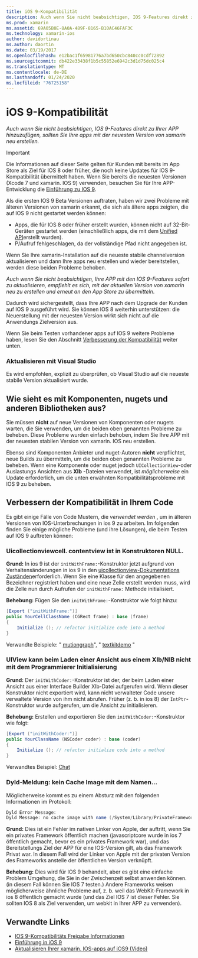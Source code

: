 ```yaml
---
title: iOS 9-Kompatibilität
description: Auch wenn Sie nicht beabsichtigen, IOS 9-Features direkt zu Ihrer APP hinzuzufügen, sollten Sie Ihre apps mit der neuesten Version von xamarin neu erstellen.
ms.prod: xamarin
ms.assetid: 69A05B0E-8A0A-489F-8165-B10AC46FAF3C
ms.technology: xamarin-ios
author: davidortinau
ms.author: daortin
ms.date: 03/19/2017
ms.openlocfilehash: e12bac1f65981776a7bd650cbc840cc0cdf72892
ms.sourcegitcommit: db422e33438f1b5c55852e6942c3d1d75dc025c4
ms.translationtype: MT
ms.contentlocale: de-DE
ms.lasthandoff: 01/24/2020
ms.locfileid: "76725158"
---
```

# <a name="ios-9-compatibility"></a>iOS 9-Kompatibilität

_Auch wenn Sie nicht beabsichtigen, IOS 9-Features direkt zu Ihrer APP hinzuzufügen, sollten Sie Ihre apps mit der neuesten Version von xamarin neu erstellen._

> [!IMPORTANT]
> Die Informationen auf dieser Seite gelten für Kunden mit bereits im App Store als Ziel für IOS 8 oder früher, die noch keine Updates für IOS 9-Kompatibilität übermittelt haben. Wenn Sie bereits die neuesten Versionen (Xcode 7 und xamarin. IOS 9) verwenden, besuchen Sie für Ihre APP-Entwicklung die [Einführung zu IOS 9](~/ios/platform/introduction-to-ios9/index.md).

Als die ersten IOS 9 Beta Versionen auftraten, haben wir zwei Probleme mit älteren Versionen von xamarin erkannt, die sich als ältere apps zeigten, die auf IOS 9 nicht gestartet werden können:

- Apps, die für IOS 8 oder früher erstellt wurden, können nicht auf 32-Bit-Geräten gestartet werden (einschließlich apps, die mit dem [Unified API](~/cross-platform/macios/unified/index.md)erstellt wurden).
- P/Aufruf fehlgeschlagen, da der vollständige Pfad nicht angegeben ist.

Wenn Sie Ihre xamarin-Installation auf die neueste stabile channelversion aktualisieren und dann Ihre apps neu erstellen und wieder bereitstellen, werden diese beiden Probleme behoben.

_Auch wenn Sie nicht beabsichtigen, Ihre APP mit den IOS 9-Features sofort zu aktualisieren, empfiehlt es sich, mit der aktuellen Version von xamarin neu zu erstellen und erneut an den App Store zu übermitteln_.

Dadurch wird sichergestellt, dass Ihre APP nach dem Upgrade der Kunden auf IOS 9 ausgeführt wird.
Sie können IOS 8 weiterhin unterstützen: die Neuerstellung mit der neuesten Version wirkt sich nicht auf die Anwendungs Zielversion aus.

Wenn Sie beim Testen vorhandener apps auf IOS 9 weitere Probleme haben, lesen Sie den Abschnitt [Verbesserung der Kompatibilität](#compat) weiter unten.

### <a name="updating-with-visual-studio"></a>Aktualisieren mit Visual Studio

Es wird empfohlen, explizit zu überprüfen, ob Visual Studio auf die neueste stabile Version aktualisiert wurde.

## <a name="what-about-components-nugets-and-other-libraries"></a>Wie sieht es mit Komponenten, nugets und anderen Bibliotheken aus?

Sie müssen **nicht** auf neue Versionen von Komponenten oder nugets warten, die Sie verwenden, um die beiden oben genannten Probleme zu beheben.
Diese Probleme wurden einfach behoben, indem Sie Ihre APP mit der neuesten stabilen Version von xamarin. IOS neu erstellen.

Ebenso sind Komponenten Anbieter und nuget-Autoren **nicht** verpflichtet, neue Builds zu übermitteln, um die beiden oben genannten Probleme zu beheben. Wenn eine Komponente oder nuget jedoch `UICollectionView`-oder Auslastungs Ansichten aus **XIb** -Dateien verwendet, ist *möglicherweise* ein Update erforderlich, um die unten erwähnten Kompatibilitätsprobleme mit IOS 9 zu beheben.

<a name="compat" />

## <a name="improving-compatibility-in-your-code"></a>Verbessern der Kompatibilität in Ihrem Code

Es gibt einige Fälle von Code Mustern, die *verwendet werden* , um in älteren Versionen von IOS-Unterbrechungen in ios 9 zu arbeiten. Im folgenden finden Sie einige mögliche Probleme (und ihre Lösungen), die beim Testen auf IOS 9 auftreten können:

### <a name="uicollectionviewcellcontentview-is-null-in-constructors"></a>Uicollectionviewcell. contentview ist in Konstruktoren NULL.

**Grund:** In ios 9 ist der `initWithFrame:`-Konstruktor jetzt aufgrund von Verhaltensänderungen in ios 9 in den [uicollectionview-Dokumentations Zuständen](https://developer.apple.com/library/ios/documentation/UIKit/Reference/UICollectionView_class/#//apple_ref/occ/instm/UICollectionView/dequeueReusableCellWithReuseIdentifier:forIndexPath)erforderlich. Wenn Sie eine Klasse für den angegebenen Bezeichner registriert haben und eine neue Zelle erstellt werden muss, wird die Zelle nun durch Aufrufen der `initWithFrame:` Methode initialisiert.

**Behebung:** Fügen Sie den `initWithFrame:`-Konstruktor wie folgt hinzu:

```csharp
[Export ("initWithFrame:")]
public YourCellClassName (CGRect frame) : base (frame)
{
    Initialize (); // refactor initialize code into a method
}
```

Verwandte Beispiele: " [mutiongraph](https://github.com/xamarin/monotouch-samples/commit/3c1b7a4170c001e7290db9babb2b7a6dddeb8bcb)", " [textkitdemo](https://github.com/xamarin/monotouch-samples/commit/23ea01b37326963b5ebf68bbcc1edd51c66a28d6) "

### <a name="uiview-fails-to-init-with-coder-when-loading-a-view-from-a-xibnib"></a>UIView kann beim Laden einer Ansicht aus einem XIb/NIB nicht mit dem Programmierer Initialisierung

**Grund:** Der `initWithCoder:`-Konstruktor ist der, der beim Laden einer Ansicht aus einer Interface Builder XIb-Datei aufgerufen wird. Wenn dieser Konstruktor nicht exportiert wird, kann nicht verwalteter Code unsere verwaltete Version von ihm nicht abrufen. Früher (z. b. in ios 8) der `IntPtr`-Konstruktor wurde aufgerufen, um die Ansicht zu initialisieren.

**Behebung:** Erstellen und exportieren Sie den `initWithCoder:`-Konstruktor wie folgt:

```csharp
[Export ("initWithCoder:")]
public YourClassName (NSCoder coder) : base (coder)
{
    Initialize (); // refactor initialize code into a method
}
```

Verwandtes Beispiel: [Chat](https://github.com/xamarin/monotouch-samples/commit/7b81138d52e5f3f1aa3769fcb08f46122e9b6a88)

### <a name="dyld-message-no-cache-image-with-name"></a>Dyld-Meldung: kein Cache Image mit dem Namen...

Möglicherweise kommt es zu einem Absturz mit den folgenden Informationen im Protokoll:

```csharp
Dyld Error Message:
Dyld Message: no cache image with name (/System/Library/PrivateFrameworks/JavaScriptCore.framework/JavaScriptCore)
```

**Grund:** Dies ist ein Fehler im nativen Linker von Apple, der auftritt, wenn Sie ein privates Framework öffentlich machen (javascriptcore wurde in ios 7 öffentlich gemacht, bevor es ein privates Framework war), und das Bereitstellungs Ziel der APP für eine IOS-Version gilt, als das Framework Privat war. In diesem Fall wird der Linker von Apple mit der privaten Version des Frameworks anstelle der öffentlichen Version verknüpft.

**Behebung:** Dies wird für IOS 9 behandelt, aber es gibt eine einfache Problem Umgehung, die Sie in der Zwischenzeit selbst anwenden können. (in diesem Fall können Sie IOS 7 testen.) Andere Frameworks weisen möglicherweise ähnliche Probleme auf, z. b. weil das WebKit-Framework in ios 8 öffentlich gemacht wurde (und das Ziel IOS 7 ist dieser Fehler. Sie sollten IOS 8 als Ziel verwenden, um webkit in Ihrer APP zu verwenden).

## <a name="related-links"></a>Verwandte Links

- [IOS 9-Kompatibilitäts Freigabe Informationen](https://releases.xamarin.com/ios-hotfix-for-ios-9-preview-xcode-6/)
- [Einführung in iOS 9](~/ios/platform/introduction-to-ios9/index.md)
- [Aktualisieren Ihrer xamarin. IOS-apps auf iOS9 (Video)](https://university.xamarin.com/lightninglectures/Updating-your-XamariniOS-apps-to-iOS9)
